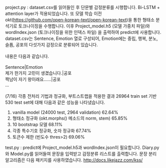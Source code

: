 project.py : dataset.csv를 읽어들인 후 단문별 감정분류를 시행합니다. Bi-LSTM + attention layer가 적용되었습니다.
또 모델 학습 이전 okt(https://github.com/open-korean-text/open-korean-text)을 통한 형태소 분석기로 토크나이징을 수행합니다.
이후 Project_model.h5 (모델 가중치 파일)와 wordIndex.json (토크나이징을 위한 인덱스 파일) 을 출력하여 predict에 사용합니다.
dataset.csv는 Sentence, Emotion 열로 구성되어, Emotion에는 중립, 행복, 분노, 슬픔, 공포의 다섯가지 감정으로 분류되어 있습니다.<br>
<br>
내용은 다음과 같습니다.<br>
<br>
Sentence|Emotion<br>
제가 한가지 고민이 생겼습니다.|공포<br>
짝남이 자기 왕이래요......|공포<br>
...<br>
<br>
(7/16)
각종 전처리 기법과 정규화, 부트스트랩을 적용한 결과
26964 train set 기반 530 test set에 대해 다음과 같은 성능을 나타냈습니다.

1. vanilla model (24000 test, 2964 validation) 62.64%
2. 형태소 정규화 (okt.morphs() 메소드의 norm, stem) 65.85%
3. 10 bootstrap 모델 68.11%
4. 각종 특수기호 정규화, 숫자 정규화 67.74%
5. 토큰수 제한 (빈도수 thres>2) 69.06%

test.py : predict에 Project_model.h5과 wordIndex.json이 필요합니다. Diary.py와 Model.py를 읽어들여 문장을 입력받고 감정분류 리스트를 출력합니다. 문장 분리 알고리즘은 다음 패키지를 사용하였습니다. http://docs.likejazz.com/kss/

